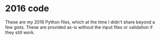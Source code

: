 # 2016 code

These are my 2016 Python files, which at the time I didn't share beyond a few gists. These are provided as-is without the input files or validation if they still work.